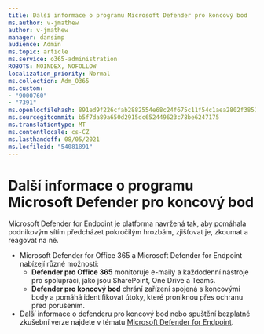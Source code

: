 ```yaml
---
title: Další informace o programu Microsoft Defender pro koncový bod
ms.author: v-jmathew
author: v-jmathew
manager: dansimp
audience: Admin
ms.topic: article
ms.service: o365-administration
ROBOTS: NOINDEX, NOFOLLOW
localization_priority: Normal
ms.collection: Adm_O365
ms.custom:
- "9000760"
- "7391"
ms.openlocfilehash: 891ed9f226cfab2882554e68c24f675c11f54c1aea2802f3851d42630af80df8
ms.sourcegitcommit: b5f7da89a650d2915dc652449623c78be6247175
ms.translationtype: MT
ms.contentlocale: cs-CZ
ms.lasthandoff: 08/05/2021
ms.locfileid: "54081891"
---
```

# <a name="learn-more-about-microsoft-defender-for-endpoint"></a>Další informace o programu Microsoft Defender pro koncový bod

Microsoft Defender for Endpoint je platforma navržená tak, aby pomáhala podnikovým sítím předcházet pokročilým hrozbám, zjišťovat je, zkoumat a reagovat na ně.

- Microsoft Defender for Office 365 a Microsoft Defender for Endpoint nabízejí různé možnosti:
  - **Defender pro Office 365** monitoruje e-maily a každodenní nástroje pro spolupráci, jako jsou SharePoint, One Drive a Teams.
  - **Defender pro koncový bod** chrání zařízení spojená s koncovými body a pomáhá identifikovat útoky, které proniknou přes ochranu před porušením.
- Další informace o defenderu pro koncový bod nebo spuštění bezplatné zkušební verze najdete v tématu [Microsoft Defender for Endpoint](https://go.microsoft.com/fwlink/?linkid=2094113).
